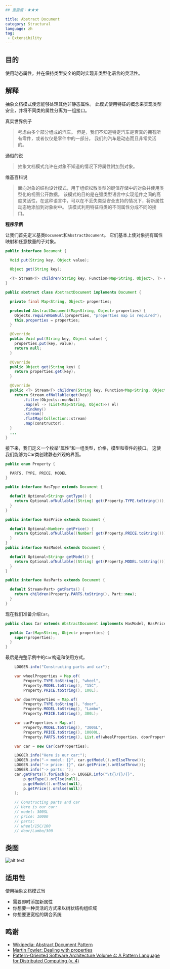 ```yaml
---
## 重要度：★★★

title: Abstract Document
category: Structural
language: zh
tag: 
 - Extensibility
---
```


## 目的

使用动态属性，并在保持类型安全的同时实现非类型化语言的灵活性。

## 解释

抽象文档模式使您能够处理其他非静态属性。 此模式使用特征的概念来实现类型安全，并将不同类的属性分离为一组接口。

真实世界例子

>  考虑由多个部分组成的汽车。 但是，我们不知道特定汽车是否真的拥有所有零件，或者仅仅是零件中的一部分。 我们的汽车是动态而且非常灵活的。

通俗的说

> 抽象文档模式允许在对象不知道的情况下将属性附加到对象。

维基百科说

> 面向对象的结构设计模式，用于组织松散类型的键值存储中的对象并使用类型化的视图公开数据。 该模式的目的是在强类型语言中实现组件之间的高度灵活性，在这种语言中，可以在不丢失类型安全支持的情况下，将新属性动态地添加到对象树中。 该模式利用特征将类的不同属性分成不同的接口。

**程序示例**

让我们首先定义基类`Document`和`AbstractDocument`。 它们基本上使对象拥有属性映射和任意数量的子对象。

```java
public interface Document {

  Void put(String key, Object value);

  Object get(String key);

  <T> Stream<T> children(String key, Function<Map<String, Object>, T> constructor);
}

public abstract class AbstractDocument implements Document {

  private final Map<String, Object> properties;

  protected AbstractDocument(Map<String, Object> properties) {
    Objects.requireNonNull(properties, "properties map is required");
    this.properties = properties;
  }

  @Override
  public Void put(String key, Object value) {
    properties.put(key, value);
    return null;
  }

  @Override
  public Object get(String key) {
    return properties.get(key);
  }

  @Override
  public <T> Stream<T> children(String key, Function<Map<String, Object>, T> constructor) {
    return Stream.ofNullable(get(key))
        .filter(Objects::nonNull)
        .map(el -> (List<Map<String, Object>>) el)
        .findAny()
        .stream()
        .flatMap(Collection::stream)
        .map(constructor);
  }
  ...
}
```
接下来，我们定义一个枚举“属性”和一组类型，价格，模型和零件的接口。 这使我们能够为Car类创建静态外观的界面。

```java
public enum Property {

  PARTS, TYPE, PRICE, MODEL
}

public interface HasType extends Document {

  default Optional<String> getType() {
    return Optional.ofNullable((String) get(Property.TYPE.toString()));
  }
}

public interface HasPrice extends Document {

  default Optional<Number> getPrice() {
    return Optional.ofNullable((Number) get(Property.PRICE.toString()));
  }
}
public interface HasModel extends Document {

  default Optional<String> getModel() {
    return Optional.ofNullable((String) get(Property.MODEL.toString()));
  }
}

public interface HasParts extends Document {

  default Stream<Part> getParts() {
    return children(Property.PARTS.toString(), Part::new);
  }
}
```

现在我们准备介绍`Car`。

```java
public class Car extends AbstractDocument implements HasModel, HasPrice, HasParts {

  public Car(Map<String, Object> properties) {
    super(properties);
  }
}
```

最后是完整示例中的`Car`构造和使用方式。

```java
    LOGGER.info("Constructing parts and car");

    var wheelProperties = Map.of(
        Property.TYPE.toString(), "wheel",
        Property.MODEL.toString(), "15C",
        Property.PRICE.toString(), 100L);

    var doorProperties = Map.of(
        Property.TYPE.toString(), "door",
        Property.MODEL.toString(), "Lambo",
        Property.PRICE.toString(), 300L);

    var carProperties = Map.of(
        Property.MODEL.toString(), "300SL",
        Property.PRICE.toString(), 10000L,
        Property.PARTS.toString(), List.of(wheelProperties, doorProperties));

    var car = new Car(carProperties);

    LOGGER.info("Here is our car:");
    LOGGER.info("-> model: {}", car.getModel().orElseThrow());
    LOGGER.info("-> price: {}", car.getPrice().orElseThrow());
    LOGGER.info("-> parts: ");
    car.getParts().forEach(p -> LOGGER.info("\t{}/{}/{}",
        p.getType().orElse(null),
        p.getModel().orElse(null),
        p.getPrice().orElse(null))
    );

    // Constructing parts and car
    // Here is our car:
    // model: 300SL
    // price: 10000
    // parts: 
    // wheel/15C/100
    // door/Lambo/300
```

## 类图

![alt text](./etc/abstract-document.png "Abstract Document Traits and Domain")

## 适用性

使用抽象文档模式当

* 需要即时添加新属性
* 你想要一种灵活的方式来以树状结构组织域
* 你想要更宽松的耦合系统

## 鸣谢

* [Wikipedia: Abstract Document Pattern](https://en.wikipedia.org/wiki/Abstract_Document_Pattern)
* [Martin Fowler: Dealing with properties](http://martinfowler.com/apsupp/properties.pdf)
* [Pattern-Oriented Software Architecture Volume 4: A Pattern Language for Distributed Computing (v. 4)](https://www.amazon.com/gp/product/0470059028/ref=as_li_qf_asin_il_tl?ie=UTF8&tag=javadesignpat-20&creative=9325&linkCode=as2&creativeASIN=0470059028&linkId=e3aacaea7017258acf184f9f3283b492)

